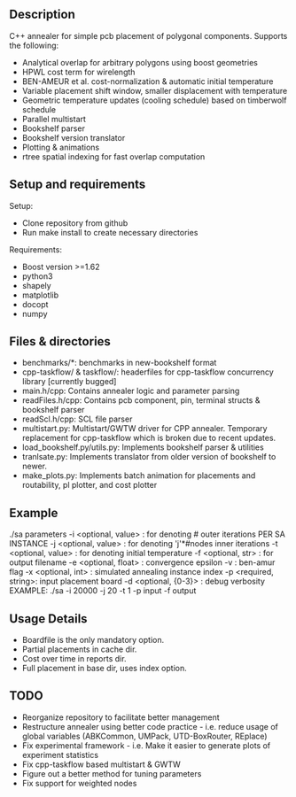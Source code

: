 ## Description
C++ annealer for simple pcb placement of polygonal components.
Supports the following:
 - Analytical overlap for arbitrary polygons using boost geometries
 - HPWL cost term for wirelength
 - BEN-AMEUR et al. cost-normalization & automatic initial temperature
 - Variable placement shift window, smaller displacement with temperature
 - Geometric temperature updates (cooling schedule) based on timberwolf schedule
 - Parallel multistart
 - Bookshelf parser
 - Bookshelf version translator
 - Plotting & animations
 - rtree spatial indexing for fast overlap computation

 ## Setup and requirements
 Setup:
 - Clone repository from github
 - Run make install to create necessary directories

 Requirements:
 - Boost version >=1.62
 - python3
 - shapely
 - matplotlib
 - docopt
 - numpy

 ## Files & directories
 - benchmarks/*: benchmarks in new-bookshelf format
 - cpp-taskflow/ & taskflow/: headerfiles for cpp-taskflow concurrency library [currently bugged]
 - main.h/cpp: Contains annealer logic and parameter parsing
 - readFiles.h/cpp: Contains pcb component, pin, terminal structs & bookshelf parser
 - readScl.h/cpp: SCL file parser
 - multistart.py: Multistart/GWTW driver for CPP annealer. Temporary replacement for cpp-taskflow which is broken due to recent updates.
 - load_bookshelf.py/utils.py: Implements bookshelf parser & utilities
 - tranlsate.py: Implements translator from older version of bookshelf to newer.
 - make_plots.py: Implements batch animation for placements and routability, pl plotter, and cost plotter

## Example

  ./sa parameters
           -i <optional, value> : for denoting # outer iterations PER SA INSTANCE
           -j <optional, value> : for denoting 'j'*#nodes inner iterations
           -t <optional, value> : for denoting initial temperature
           -f <optional, str>   : for output filename
           -e <optional, float> : convergence epsilon
           -v <optional>        : ben-amur flag
           -x <optional, int>   : simulated annealing instance index
           -p <required, string>: input placement board
           -d <optional, {0-3}> : debug verbosity
           EXAMPLE: ./sa -i 20000 -j 20 -t 1 -p input -f output

## Usage Details
 - Boardfile is the only mandatory option.
 - Partial placements in cache dir.
 - Cost over time in reports dir.
 - Full placement in base dir, uses index option.

## TODO
 - Reorganize repository to facilitate better management
 - Restructure annealer using better code practice - i.e. reduce usage of global variables (ABKCommon, UMPack, UTD-BoxRouter, REplace)
 - Fix experimental framework - i.e. Make it easier to generate plots of experiment statistics
 - Fix cpp-taskflow based multistart & GWTW
 - Figure out a better method for tuning parameters
 - Fix support for weighted nodes
